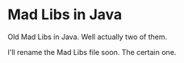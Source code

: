 # Mad Libs in Java
Old Mad Libs in Java. Well actually two of them.

I'll rename the Mad Libs file soon. The certain one.
